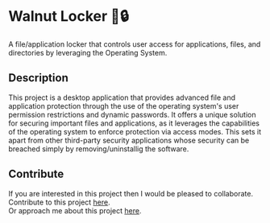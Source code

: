 # Walnut Locker 🌰🔒
A file/application locker that controls user access for applications, files, and directories by leveraging the Operating System.

## Description
This project is a desktop application that provides advanced file and application protection through the use of the operating system's user permission restrictions and dynamic passwords. It offers a unique solution for securing important files and applications, as it leverages the capabilities of the operating system to enforce protection via access modes. This sets it apart from other third-party security applications whose security can be breached simply by removing/uninstallig the software.

## Contribute
If you are interested in this project then I would be pleased to collaborate. 
Contribute to this project [here](https://github.com/NehalH/Walnut-Locker).  
Or approach me about this project [here](https://nehalh.github.io/portfolio/).
